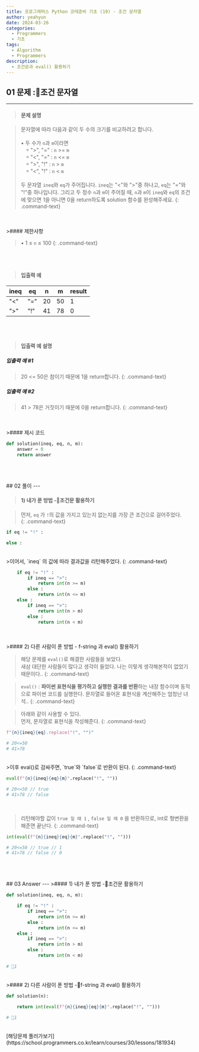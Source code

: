```yaml
---
title: 프로그래머스 Python 코테준비 기초 (19) - 조건 문자열
author: yeahyun
date: 2024-03-26
categories:
  - Programmers
  - 기초
tags:
  - Algorithm
  - Programmers
description:
  - 조건문과 eval() 활용하기
---
```

## 01 문제 :조건 문자열

---
>#### 문제 설명

>문자열에 따라 다음과 같이 두 수의 크기를 비교하려고 합니다.  
><br>
>• 두 수가 `n`과 `m`이라면  
> ⸰ ">", "=" : `n` >= `m`  
> ⸰ "<", "=" : `n` <= `m`  
> ⸰ ">", "!" : `n` > `m`  
> ⸰ "<", "!" : `n` < `m`  
><br>
>두 문자열 `ineq`와 `eq`가 주어집니다. `ineq`는 "<"와 ">"중 하나고, `eq`는 "="와 "!"중 하나입니다. 그리고 두 정수 `n`과 `m`이 주어질 때, `n`과 `m`이 `ineq`와 `eq`의 조건에 맞으면 1을 아니면 0을 return하도록 solution 함수를 완성해주세요.
{: .command-text}

<BR>
<BR>
>#### 제한사항

>• 1 ≤ `n` ≤ 100
{: .command-text}
<BR>
<BR>

>#### 입출력 예

| ineq | eq  | n   | m   | result |
| ---- | --- | --- | --- | ------ |
| "<"  | "=" | 20  | 50  | 1      |
| ">"  | "!" | 41  | 78  | 0      |

<BR>
<BR>

>#### 입출력 예 설명

##### 입출력 예 #1
>20 <= 50은 참이기 때문에 1을 return합니다.
{: .command-text}

##### 입출력 예 #2
>41 > 78은 거짓이기 때문에 0을 return합니다.
{: .command-text}

<BR>

<br>
>#### 제시 코드

```python
def solution(ineq, eq, n, m):
    answer = 0
    return answer
```

<br>
<br>
<BR>
## 02 풀이 
---

>#### 1) 내가 푼 방법 -조건문 활용하기

>먼저, `eq` 가 `!`의 값을 가지고 있는지 없는지를 가장 큰 조건으로 걸어주었다.  
{: .command-text}

```python
if eq != "!" :

else :
```
<br>
>이어서, `ineq` 의 값에 따라 결과값을 리턴해주었다.
{: .command-text}

```python
    if eq != "!" :
        if ineq == ">":
            return int(n >= m)
        else :
            return int(n <= m)
    else :
        if ineq == ">":
            return int(n > m)
        else :
            return int(n < m)
```
<br>
<br>
>#### 2) 다른 사람이 푼 방법 - f-string 과 eval() 활용하기

>해당 문제를 `eval()`로 해결한 사람들을 보았다.  
>새삼 대단한 사람들이 많다고 생각이 들었다. 나는 이렇게 생각해본적이 없었기 때문이다..
{: .command-text}

>`eval()` : **파이썬 표현식을 평가하고 실행한 결과를 반환**하는 내장 함수이며 동적으로 파이썬 코드를 실행한다. 문자열로 들어온 표현식을 계산해주는 엄청난 녀석..
{: .command-text}

>아래와 같이 사용할 수 있다.  
>먼저, 문자열로 표현식을 작성해준다.
{: .command-text}

```python
f"{n}{ineq}{eq}.replace("!", "")"

# 20<=50
# 41>78
```

<br>
>이후 eval()로 감싸주면, `true`와 `false`로 반환이 된다.
{: .command-text}

```python
eval(f"{n}{ineq}{eq}{m}".replace("!", ""))

# 20<=50 // true
# 41>78 // false
```

<br>

>리턴해야할 값이 `true 일 때 1` , `false 일 때 0` 을 반환하므로, int로 형변환을 해준면 끝난다.
{: .command-text}

```python
int(eval(f"{n}{ineq}{eq}{m}".replace("!", "")))

# 20<=50 // true // 1
# 41>78 // false // 0
```
<br>

<br>
<br>
## 03 Answer
---
>#### 1) 내가 푼 방법 -조건문 활용하기

```python
def solution(ineq, eq, n, m):

    if eq != "!" :
        if ineq == ">":
            return int(n >= m)
        else :
            return int(n <= m)
    else :
        if ineq == ">":
            return int(n > m)
        else :
            return int(n < m)
	
# 1
```

<br>
>#### 2) 다른 사람이 푼 방법 -f-string 과 eval() 활용하기

```python
def solution(n):

	return int(eval(f"{n}{ineq}{eq}{m}".replace("!", "")))
	
# 1
```

<br>
[해당문제 풀러가보기](https://school.programmers.co.kr/learn/courses/30/lessons/181934)